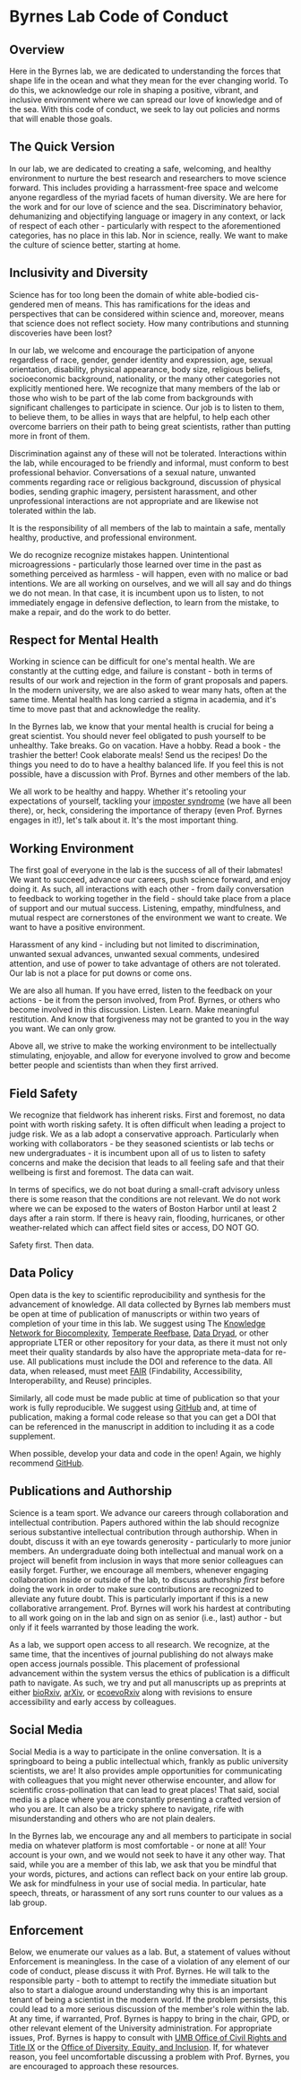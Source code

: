 # Byrnes Lab Code of Conduct

## Overview
Here in the Byrnes lab, we are dedicated to understanding the forces that shape life in the ocean and what they mean for the ever changing world. To do this, we acknowledge our role in shaping a positive, vibrant, and inclusive environment where we can spread our love of knowledge and of the sea. With this code of conduct, we seek to lay out policies and norms that will enable those goals.

## The Quick Version

In our lab, we are dedicated to creating a safe, welcoming, and healthy environment to nurture the best research and researchers to move science forward. This includes providing a harrassment-free space and welcome anyone regardless of the myriad facets of human diversity. We are here for the work and for our love of science and the sea. Discriminatory behavior, dehumanizing and objectifying language or imagery in any context, or lack of respect of each other - particularly with respect to the aforementioned categories, has no place in this lab. Nor in science, really. We want to make the culture of science better, starting at home.

## Inclusivity and Diversity

Science has for too long been the domain of white able-bodied cis-gendered men of means. This has ramifications for the ideas and perspectives that can be considered within science and, moreover, means that science does not reflect society. How many contributions and stunning discoveries have been lost?  

In our lab, we welcome and encourage the participation of anyone regardless of race, gender, gender identity and expression, age, sexual orientation, disability, physical appearance, body size, religious beliefs, socioeconomic background, nationality, or the many other categories not explicitly mentioned here. We recognize that many members of the lab or those who wish to be part of the lab come from backgrounds with significant challenges to participate in science. Our job is to listen to them, to believe them, to be allies in ways that are helpful, to help each other overcome barriers on their path to being great scientists, rather than putting more in front of them.

Discrimination against any of these will not be tolerated. Interactions within the lab, while encouraged to be friendly and informal, must conform to best professional behavior. Conversations of a sexual nature, unwanted comments regarding race or religious background, discussion of physical bodies, sending graphic imagery, persistent harassment, and other unprofessional interactions are not appropriate and are likewise not tolerated within the lab.

It is the responsibility of all members of the lab to maintain a safe, mentally healthy, productive, and professional environment.

We do recognize recognize mistakes happen. Unintentional microagressions - particularly those learned over time in the past as something perceived as harmless - will happen, even with no malice or bad intentions. We are all working on ourselves, and we will all say and do things we do not mean. In that case, it is incumbent upon us to listen, to not immediately engage in defensive deflection, to learn from the mistake, to make a repair, and do the work to do better.

## Respect for Mental Health

Working in science can be difficult for one's mental health. We are constantly at the cutting edge, and failure is constant - both in terms of results of our work and rejection in the form of grant proposals and papers. In the modern university, we are also asked to wear many hats, often at the same time. Mental health has long carried a stigma in academia, and it's time to move past that and acknowledge the reality.

In the Byrnes lab, we know that your mental health is crucial for being a great scientist. You should never feel obligated to push yourself to be unhealthy. Take breaks. Go on vacation. Have a hobby. Read a book - the trashier the better! Cook elaborate meals! Send us the recipes! Do the things you need to do to have a healthy balanced life. If you feel this is not possible, have a discussion with Prof. Byrnes and other members of the lab.

We all work to be healthy and happy. Whether it's retooling your expectations of yourself, tackling your [imposter syndrome](https://en.wikipedia.org/wiki/Impostor_syndrome) (we have all been there), or, heck, considering the importance of therapy (even Prof. Byrnes engages in it!), let's talk about it. It's the most important thing.

## Working Environment

The first goal of everyone in the lab is the success of all of their labmates! We want to succeed, advance our careers, push science forward, and enjoy doing it. As such, all interactions with each other - from daily conversation to feedback to working together in the field - should take place from a place of support and our mutual success. Listening, empathy, mindfulness, and mutual respect are cornerstones of the environment we want to create. We want to have a positive environment.

Harassment of any kind - including but not limited to discrimination, unwanted sexual advances, unwanted sexual comments, undesired attention, and use of power to take advantage of others are not tolerated. Our lab is not a place for put downs or come ons.

We are also all human. If you have erred, listen to the feedback on your actions - be it from the person involved, from Prof. Byrnes, or others who become involved in this discussion. Listen. Learn. Make meaningful restitution. And know that forgiveness may not be granted to you in the way you want. We can only grow.

Above all, we strive to make the working environment to be intellectually stimulating, enjoyable, and allow for everyone involved to grow and become better people and scientists than when they first arrived.

## Field Safety

We recognize that fieldwork has inherent risks. First and foremost, no data point with worth risking safety. It is often difficult when leading a project to judge risk. We as a lab adopt a conservative approach. Particularly when working with collaborators - be they seasoned scientists or lab techs or new undergraduates - it is incumbent upon all of us to listen to safety concerns and make the decision that leads to all feeling safe and that their wellbeing is first and foremost. The data can wait.

In terms of specifics, we do not boat during a small-craft advisory unless there is some reason that the conditions are not relevant. We do not work where we can be exposed to the waters of Boston Harbor until at least 2 days after a rain storm. If there is heavy rain, flooding, hurricanes, or other weather-related which can affect field sites or access, DO NOT GO.

Safety first. Then data.

## Data Policy

Open data is the key to scientific reproducibility and synthesis for the advancement of knowledge. All data collected by Byrnes lab members must be open at time of publication of manuscripts or within two years of completion of your time in this lab. We suggest using The [Knowledge Network for Biocomplexity](https://knb.ecoinformatics.org/), [Temperate Reefbase](https://temperatereefbase.imas.utas.edu.au/static/landing.html), [Data Dryad](https://datadryad.org/stash), or other appropriate LTER or other repository for your data, as there it must not only meet their quality standards by also have the appropriate meta-data for re-use. All publications must include the DOI and reference to the data. All data, when released, must meet [FAIR](https://www.go-fair.org/fair-principles/) (Findability, Accessibility, Interoperability, and Reuse) principles.

Similarly, all code must be made public at time of publication so that your work is fully reproducible. We suggest using [GitHub](http://github.com) and, at time of publication, making a formal code release so that you can get a DOI that can be referenced in the manuscript in addition to including it as a code supplement.

When possible, develop your data and code in the open! Again, we highly recommend [GitHub](http://github.com).

## Publications and Authorship

Science is a team sport. We advance our careers through collaboration and intellectual contribution. Papers authored within the lab should recognize serious substantive intellectual contribution through authorship. When in doubt, discuss it with an eye towards generosity - particularly to more junior members. An undergraduate doing both intellectual and manual work on a project will benefit from inclusion in ways that more senior colleagues can easily forget. Further, we encourage all members, whenever engaging collaboration inside or outside of the lab, to discuss authorship *first* before doing the work in order to make sure contributions are recognized to alleviate any future doubt. This is particularly important if this is a new collaborative arrangement. Prof. Byrnes will work his hardest at contributing to all work going on in the lab and sign on as senior (i.e., last) author - but only if it feels warranted by those leading the work.

As a lab, we support open access to all research. We recognize, at the same time, that the incentives of journal publishing do not always make open access journals possible. This placement of professional advancement within the system versus the ethics of publication is a difficult path to navigate. As such, we try and put all manuscripts up as preprints at either [bioRxiv](https://www.biorxiv.org/), [arXiv](https://arxiv.org/), or [ecoevoRxiv](https://ecoevorxiv.org/) along with revisions to ensure accessibility and early access by colleagues.

## Social Media

Social Media is a way to participate in the online conversation. It is a springboard to being a public intellectual which, frankly as public university scientists, we are! It also provides ample opportunities for communicating with colleagues that you might never otherwise encounter, and allow for scientific cross-pollination that can lead to great places! That said, social media is a place where you are constantly presenting a crafted version of who you are. It can also be a tricky sphere to navigate, rife with misunderstanding and others who are not plain dealers.

In the Byrnes lab, we encourage any and all members to participate in social media on whatever platform is most comfortable - or none at all! Your account is your own, and we would not seek to have it any other way. That said, while you are a member of this lab, we ask that you be mindful that your words, pictures, and actions can reflect back on your entire lab group. We ask for mindfulness in your use of social media. In particular, hate speech, threats, or harassment of any sort runs counter to our values as a lab group.


## Enforcement

Below, we enumerate our values as a lab. But, a statement of values without Enforcement is meaningless. In the case of a violation of any element of our code of conduct, please discuss it with Prof. Byrnes. He will talk to the responsible party - both to attempt to rectify the immediate situation but also to start a dialogue around understanding why this is an important tenant of being a scientist in the modern world. If the problem persists, this could lead to a more serious discussion of the member's role within the lab. At any time, if warranted, Prof. Byrnes is happy to bring in the chair, GPD, or other relevant element of the University administration. For appropriate issues, Prof. Byrnes is happy to consult with [UMB Office of Civil Rights and Title IX](https://www.umb.edu/crtix) or the [Office of Diversity, Equity, and Inclusion](https://www.umb.edu/odei). If, for whatever reason, you feel uncomfortable  discussing a problem with Prof. Byrnes, you are encouraged to approach these resources.
